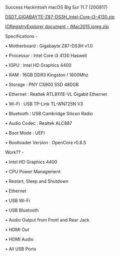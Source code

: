 Success Hackintosh macOS Big Sur 11.7 (20G817)

[DSDT_GIGABAYTE-Z87-DS3H_Intel-Core-i3-4130.zip](https://github.com/So1jon/Gigabayte-Z87-DS3H-Intel-Core-i3-4130-Intel-HD-Graphics-4400/files/9710260/DSDT_GIGABAYTE-Z87-DS3H_Intel-Core-i3-4130.zip)

[IORegistryExplorer document - iMac2015.ioreg.zip ](https://github.com/So1jon/Gigabayte-Z87-DS3H-Intel-Core-i3-4130-Intel-HD-Graphics-4400/files/9718366/iMac2015.ioreg.zip)

Specifications -

• Motherboard : Gigabayte Z87-DS3H v1.0 

• Processor : Intel Core i3 4130 Haswell
 
• IGPU : Intel HD Graphics 4400 

• RAM : 16GB DDR3 Kingston / 1600Mhz
 
• Storage : PNY CS900 SSD 480GB
 
• Ethernet : Realtek RTL8111E-VL Gigabit Ethernet
 
• Wi-Fi : USB TP-Link TL-WN725N V3 

• Bluetooth : USB Cambridge Silicon Radio
 
• Audio Codec : Realtek ALC887
 
• Boot Mode : UEFI

• Bootloader Version : OpenCore r0.8.5
 

Work?? -

• Intel HD Graphics 4400 

• CPU Power Management 

• Restart, Sleep and Shutdown 

• Ethernet 

• USB Wi-Fi 

• USB Bluetooth 

• Audio Output from Front and Rear Jack 

• HDMI Out
 
• HDMI Audio 

• All USB Ports
